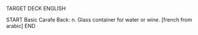 TARGET DECK
ENGLISH

START
Basic
Carafe
Back: n. Glass container for water or wine. [french from arabic]
END
